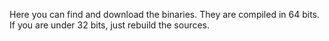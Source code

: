 Here you can find and download the binaries.
They are compiled in 64 bits.
If you are under 32 bits, just rebuild the sources.
